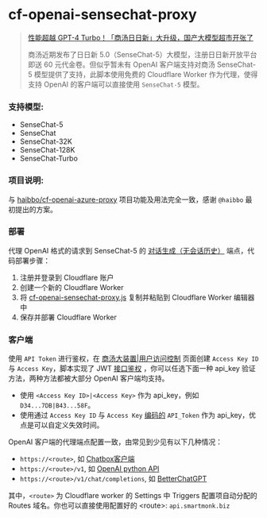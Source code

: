 # cf-openai-sensechat-proxy

> [性能超越 GPT-4 Turbo！「商汤日日新」大升级，国产大模型超市开张了](https://mp.weixin.qq.com/s/rl4_-wbsLDZefnuy_O5DkQ)
> 
> 商汤近期发布了日日新 5.0（SenseChat-5）大模型，注册日日新开放平台即送 60 元代金卷。但似乎暂未有 OpenAI 客户端支持对商汤 SenseChat-5 模型提供了支持，此脚本使用免费的 Cloudflare Worker 作为代理，使得支持 OpenAI 的客户端可以直接使用 `SenseChat-5` 模型。

### 支持模型:
- SenseChat-5
- SenseChat
- SenseChat-32K
- SenseChat-128K
- SenseChat-Turbo 
  
### 项目说明:
与 [haibbo/cf-openai-azure-proxy](https://github.com/haibbo/cf-openai-azure-proxy) 项目功能及用法完全一致，感谢 `@haibbo` 最初提出的方案。

### 部署
代理 OpenAI 格式的请求到 SenseChat-5 的 [对话生成（无会话历史）](https://platform.sensenova.cn/doc?path=/chat/ChatCompletions/ChatCompletions.md) 端点，代码部署步骤：

1. 注册并登录到 Cloudflare 账户
2. 创建一个新的 Cloudflare Worker
3. 将 [cf-openai-sensechat-proxy.js](./cf-openai-sensechat-proxy.js) 复制并粘贴到 Cloudflare Worker 编辑器中
4. 保存并部署 Cloudflare Worker

### 客户端
使用 `API Token` 进行鉴权，在 [商汤大装置|用户访问控制](https://console.sensecore.cn/iam/Security/access-key) 页面创建 `Access Key ID` 与 `Access Key`，脚本实现了 JWT [接口鉴权](https://platform.sensenova.cn/doc?path=/overview/Authorization.md) ，你可以任选下面一种 api_key 验证方法，两种方法都被大部分 OpenAI 客户端均支持。

- 使用 `<Access Key ID>|<Access Key>` 作为 api_key，例如 `D34...7DB|B43...58F`。
- 使用通过 `Access Key ID` 与 `Access Key` [编码的](https://platform.sensenova.cn/doc?path=/overview/Authorization.md) `API_Token` 作为 api_key，优点是可以自定义失效时间。

OpenAI 客户端的代理端点配置一致，由常见到少见有以下几种情况：

- `https://<route>`, 如 [Chatbox客户端](https://github.com/Bin-Huang/chatbox)
- `https://<route>/v1`, 如 [OpenAI python API](https://github.com/openai/openai-python)
- `https://<route>/v1/chat/completions`, 如 [BetterChatGPT](https://bettergpt.chat/)

其中，`<route>` 为 Cloudflare worker 的 Settings 中 Triggers 配置项自动分配的 Routes 域名。你也可以直接使用配置好的 \<route\>: `api.smartmonk.biz`
